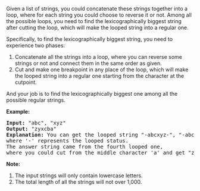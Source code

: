 <div><p>Given a list of strings, you could concatenate these strings together into a loop, where for each string you could choose to reverse it or not. Among all the possible loops, you need to find the lexicographically biggest string after cutting the loop, which will make the looped string into a regular one.</p>

<p>Specifically, to find the lexicographically biggest string, you need to experience two phases: 
</p><ol>
<li>Concatenate all the strings into a loop, where you can reverse some strings or not and connect them in the same order as given.</li>
<li>Cut and make one breakpoint in any place of the loop, which will make the looped string into a regular one starting from the character at the cutpoint. </li>
</ol>
<p></p>

<p>And your job is to find the lexicographically biggest one among all the possible regular strings.</p>


<p><b>Example:</b><br>
</p><pre><b>Input:</b> "abc", "xyz"
<b>Output:</b> "zyxcba"
<b>Explanation:</b> You can get the looped string "-abcxyz-", "-abczyx-", "-cbaxyz-", "-cbazyx-", <br>where '-' represents the looped status. <br>The answer string came from the fourth looped one, <br>where you could cut from the middle character 'a' and get "zyxcba".
</pre>
<p></p>

<p><b>Note:</b><br>
</p><ol>
<li>The input strings will only contain lowercase letters.</li>
<li>The total length of all the strings will not over 1,000.</li>
</ol>
<p></p></div>